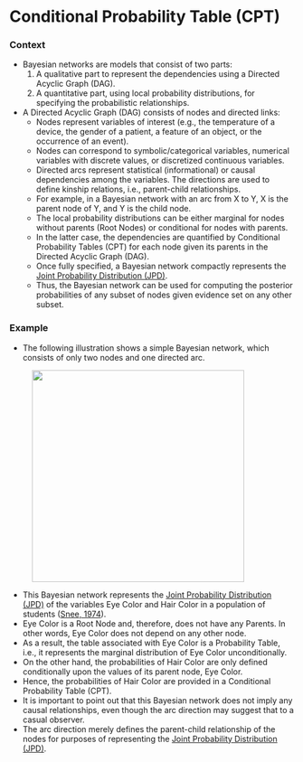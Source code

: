 # Conditional Probability Table (CPT)

### Context

* Bayesian networks are models that consist of two parts:
  1. A qualitative part to represent the dependencies using a Directed Acyclic Graph (DAG).
  2. A quantitative part, using local probability distributions, for specifying the probabilistic relationships.
* A Directed Acyclic Graph (DAG) consists of nodes and directed links:
  * Nodes represent variables of interest (e.g., the temperature of a device, the gender of a patient, a feature of an object, or the occurrence of an event).
  * Nodes can correspond to symbolic/categorical variables, numerical variables with discrete values, or discretized continuous variables.
  * Directed arcs represent statistical (informational) or causal dependencies among the variables. The directions are used to define kinship relations, i.e., parent-child relationships.
  * For example, in a Bayesian network with an arc from X to Y, X is the parent node of Y, and Y is the child node.
  * The local probability distributions can be either marginal for nodes without parents (Root Nodes) or conditional for nodes with parents.
  * In the latter case, the dependencies are quantified by Conditional Probability Tables (CPT) for each node given its parents in the Directed Acyclic Graph (DAG).
  * Once fully specified, a Bayesian network compactly represents the [Joint Probability Distribution (JPD)](joint-probability-and-joint-probability-distribution-jpd.md).
  * Thus, the Bayesian network can be used for computing the posterior probabilities of any subset of nodes given evidence set on any other subset.

### Example

* The following illustration shows a simple Bayesian network, which consists of only two nodes and one directed arc.

<figure><img src="https://res.cloudinary.com/dvr3obmlj/image/upload/v1690479261/Eye-Hair-Color-Network_fip1hm.svg" alt="" width="375"><figcaption></figcaption></figure>

* This Bayesian network represents the [Joint Probability Distribution (JPD)](joint-probability-and-joint-probability-distribution-jpd.md) of the variables Eye Color and Hair Color in a population of students ([Snee, 1974](https://www.tandfonline.com/doi/abs/10.1080/00031305.1974.10479053)).
* Eye Color is a Root Node and, therefore, does not have any Parents. In other words, Eye Color does not depend on any other node.&#x20;
* As a result, the table associated with Eye Color is a Probability Table, i.e., it represents the marginal distribution of Eye Color unconditionally.&#x20;
* On the other hand, the probabilities of Hair Color are only defined conditionally upon the values of its parent node, Eye Color.
* Hence, the probabilities of Hair Color are provided in a Conditional Probability Table (CPT).
* It is important to point out that this Bayesian network does not imply any causal relationships, even though the arc direction may suggest that to a casual observer.&#x20;
* The arc direction merely defines the parent-child relationship of the nodes for purposes of representing the [Joint Probability Distribution (JPD)](joint-probability-and-joint-probability-distribution-jpd.md).

